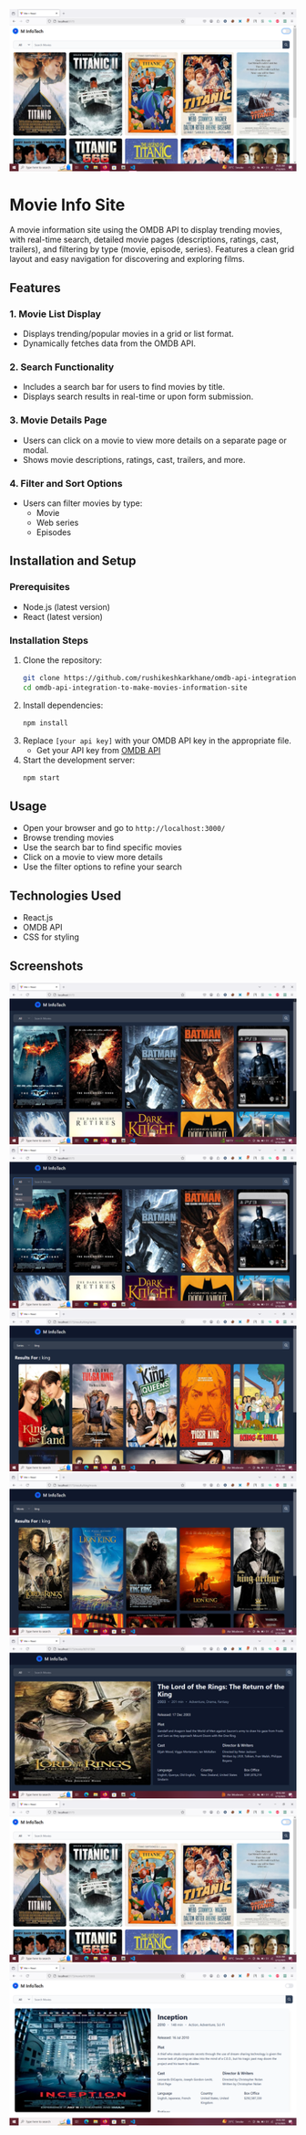 ![page](./screenshots/f.png)
# Movie Info Site

A movie information site using the OMDB API to display trending movies, with real-time search, detailed movie pages (descriptions, ratings, cast, trailers), and filtering by type (movie, episode, series). Features a clean grid layout and easy navigation for discovering and exploring films.

## Features

### 1. Movie List Display
- Displays trending/popular movies in a grid or list format.
- Dynamically fetches data from the OMDB API.

### 2. Search Functionality
- Includes a search bar for users to find movies by title.
- Displays search results in real-time or upon form submission.

### 3. Movie Details Page
- Users can click on a movie to view more details on a separate page or modal.
- Shows movie descriptions, ratings, cast, trailers, and more.

### 4. Filter and Sort Options
- Users can filter movies by type:
  - Movie
  - Web series
  - Episodes

## Installation and Setup

### Prerequisites
- Node.js (latest version)
- React (latest version)

### Installation Steps
1. Clone the repository:
   ```sh
   git clone https://github.com/rushikeshkarkhane/omdb-api-integration-to-make-movies-information-site
   cd omdb-api-integration-to-make-movies-information-site
   ```
2. Install dependencies:
   ```sh
   npm install
   ```
3. Replace `[your api key]` with your OMDB API key in the appropriate file.
   - Get your API key from [OMDB API](https://www.omdbapi.com/)
4. Start the development server:
   ```sh
   npm start
   ```

## Usage
- Open your browser and go to `http://localhost:3000/`
- Browse trending movies
- Use the search bar to find specific movies
- Click on a movie to view more details
- Use the filter options to refine your search

## Technologies Used
- React.js
- OMDB API
- CSS for styling

## Screenshots
![page](./screenshots/a.png)
![page](./screenshots/b.png)
![page](./screenshots/c.png)
![page](./screenshots/d.png)
![page](./screenshots/e.png)
![page](./screenshots/f.png)
![page](./screenshots/g.png)




